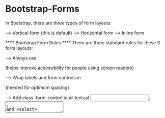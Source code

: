 # Bootstrap-Forms

In Bootstrap, there are three types of form layouts:

-->  Vertical form (this is default)
-->  Horizontal form
-->  Inline form

****  Bootstrap Form Rules  ****
There are three standard rules for these 3 form layouts:

-->  Always use <form role="form"> (helps improve accessibility for people using screen readers)

-->  Wrap labels and form controls in <div class="form-group"> (needed for optimum spacing)

-->  Add class .form-control to all textual <input>, <textarea>, and <select> elements

wWe can apply validations on forms for better use.
